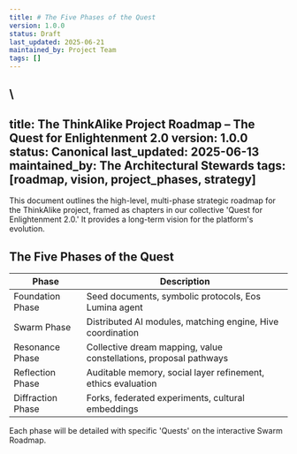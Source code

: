 ```yaml
---
title: # The Five Phases of the Quest
version: 1.0.0
status: Draft
last_updated: 2025-06-21
maintained_by: Project Team
tags: []
---
```


\
---
title: The ThinkAlike Project Roadmap – The Quest for Enlightenment 2.0
version: 1.0.0
status: Canonical
last_updated: 2025-06-13
maintained_by: The Architectural Stewards
tags: [roadmap, vision, project_phases, strategy]
---

This document outlines the high-level, multi-phase strategic roadmap for the ThinkAlike project, framed as chapters in our collective 'Quest for Enlightenment 2.0.' It provides a long-term vision for the platform's evolution.

## The Five Phases of the Quest

| Phase | Description |
|------------|-------------|
| Foundation Phase | Seed documents, symbolic protocols, Eos Lumina agent |
| Swarm Phase | Distributed AI modules, matching engine, Hive coordination |
| Resonance Phase | Collective dream mapping, value constellations, proposal pathways |
| Reflection Phase | Auditable memory, social layer refinement, ethics evaluation |
| Diffraction Phase | Forks, federated experiments, cultural embeddings |

Each phase will be detailed with specific 'Quests' on the interactive Swarm Roadmap.
